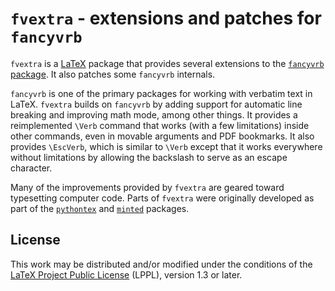 # `fvextra` - extensions and patches for `fancyvrb`


`fvextra` is a [LaTeX](https://www.latex-project.org/) package that provides
several extensions to the [`fancyvrb` package](https://www.ctan.org/pkg/fancyvrb).
It also patches some `fancyvrb` internals.

`fancyvrb` is one of the primary packages for working with verbatim text in
LaTeX.  `fvextra` builds on `fancyvrb` by adding support for automatic line
breaking and improving math mode, among other things.  It provides a
reimplemented `\Verb` command that works (with a few limitations) inside other
commands, even in movable arguments and PDF bookmarks.  It also provides
`\EscVerb`, which is similar to `\Verb` except that it works everywhere
without limitations by allowing the backslash to serve as an escape character.

Many of the improvements provided by `fvextra` are geared toward typesetting
computer code.  Parts of `fvextra` were originally developed as part of the
[`pythontex`](https://github.com/gpoore/pythontex) and
[`minted`](https://github.com/gpoore/minted) packages.


## License

This work may be distributed and/or modified under the conditions of the
[LaTeX Project Public License](http://www.latex-project.org/lppl.txt) (LPPL),
version 1.3 or later.
